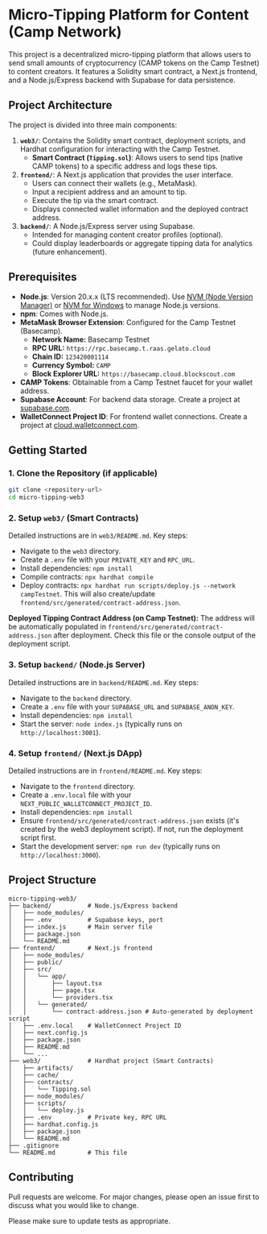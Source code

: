# Micro-Tipping Platform for Content (Camp Network)

This project is a decentralized micro-tipping platform that allows users to send small amounts of cryptocurrency (CAMP tokens on the Camp Testnet) to content creators. It features a Solidity smart contract, a Next.js frontend, and a Node.js/Express backend with Supabase for data persistence.

## Project Architecture

The project is divided into three main components:

1.  **`web3/`**: Contains the Solidity smart contract, deployment scripts, and Hardhat configuration for interacting with the Camp Testnet.
    *   **Smart Contract (`Tipping.sol`)**: Allows users to send tips (native CAMP tokens) to a specific address and logs these tips.
2.  **`frontend/`**: A Next.js application that provides the user interface.
    *   Users can connect their wallets (e.g., MetaMask).
    *   Input a recipient address and an amount to tip.
    *   Execute the tip via the smart contract.
    *   Displays connected wallet information and the deployed contract address.
3.  **`backend/`**: A Node.js/Express server using Supabase.
    *   Intended for managing content creator profiles (optional).
    *   Could display leaderboards or aggregate tipping data for analytics (future enhancement).

## Prerequisites

*   **Node.js**: Version 20.x.x (LTS recommended). Use [NVM (Node Version Manager)](https://github.com/nvm-sh/nvm) or [NVM for Windows](https://github.com/coreybutler/nvm-windows) to manage Node.js versions.
*   **npm**: Comes with Node.js.
*   **MetaMask Browser Extension**: Configured for the Camp Testnet (Basecamp).
    *   **Network Name:** Basecamp Testnet
    *   **RPC URL:** `https://rpc.basecamp.t.raas.gelato.cloud`
    *   **Chain ID:** `123420001114`
    *   **Currency Symbol:** `CAMP`
    *   **Block Explorer URL:** `https://basecamp.cloud.blockscout.com`
*   **CAMP Tokens**: Obtainable from a Camp Testnet faucet for your wallet address.
*   **Supabase Account**: For backend data storage. Create a project at [supabase.com](https://supabase.com).
*   **WalletConnect Project ID**: For frontend wallet connections. Create a project at [cloud.walletconnect.com](https://cloud.walletconnect.com).

## Getting Started

### 1. Clone the Repository (if applicable)

```bash
git clone <repository-url>
cd micro-tipping-web3
```

### 2. Setup `web3/` (Smart Contracts)

Detailed instructions are in `web3/README.md`. Key steps:
*   Navigate to the `web3` directory.
*   Create a `.env` file with your `PRIVATE_KEY` and `RPC_URL`.
*   Install dependencies: `npm install`
*   Compile contracts: `npx hardhat compile`
*   Deploy contracts: `npx hardhat run scripts/deploy.js --network campTestnet`. This will also create/update `frontend/src/generated/contract-address.json`.

**Deployed Tipping Contract Address (on Camp Testnet):** The address will be automatically populated in `frontend/src/generated/contract-address.json` after deployment. Check this file or the console output of the deployment script.

### 3. Setup `backend/` (Node.js Server)

Detailed instructions are in `backend/README.md`. Key steps:
*   Navigate to the `backend` directory.
*   Create a `.env` file with your `SUPABASE_URL` and `SUPABASE_ANON_KEY`.
*   Install dependencies: `npm install`
*   Start the server: `node index.js` (typically runs on `http://localhost:3001`).

### 4. Setup `frontend/` (Next.js DApp)

Detailed instructions are in `frontend/README.md`. Key steps:
*   Navigate to the `frontend` directory.
*   Create a `.env.local` file with your `NEXT_PUBLIC_WALLETCONNECT_PROJECT_ID`.
*   Install dependencies: `npm install`
*   Ensure `frontend/src/generated/contract-address.json` exists (it's created by the web3 deployment script). If not, run the deployment script first.
*   Start the development server: `npm run dev` (typically runs on `http://localhost:3000`).

## Project Structure

```
micro-tipping-web3/
├── backend/          # Node.js/Express backend
│   ├── node_modules/
│   ├── .env          # Supabase keys, port
│   ├── index.js      # Main server file
│   ├── package.json
│   └── README.md
├── frontend/         # Next.js frontend
│   ├── node_modules/
│   ├── public/
│   ├── src/
│   │   └── app/
│   │       ├── layout.tsx
│   │       ├── page.tsx
│   │       └── providers.tsx
│   │   └── generated/
│   │       └── contract-address.json # Auto-generated by deployment script
│   ├── .env.local    # WalletConnect Project ID
│   ├── next.config.js
│   ├── package.json
│   ├── README.md
│   └── ...
├── web3/             # Hardhat project (Smart Contracts)
│   ├── artifacts/
│   ├── cache/
│   ├── contracts/
│   │   └── Tipping.sol
│   ├── node_modules/
│   ├── scripts/
│   │   └── deploy.js
│   ├── .env          # Private key, RPC URL
│   ├── hardhat.config.js
│   ├── package.json
│   └── README.md
├── .gitignore
└── README.md         # This file
```

## Contributing

Pull requests are welcome. For major changes, please open an issue first to discuss what you would like to change.

Please make sure to update tests as appropriate. 